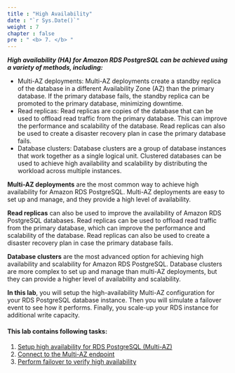 ```yaml
---
title : "High Availability"
date : "`r Sys.Date()`"
weight : 7
chapter : false
pre : " <b> 7. </b> "
---
```



***High availability (HA) for Amazon RDS PostgreSQL can be achieved using a variety of methods, including:***

- Multi-AZ deployments: Multi-AZ deployments create a standby replica of the database in a different Availability Zone (AZ) than the primary database. If the primary database fails, the standby replica can be promoted to the primary database, minimizing downtime.
- Read replicas: Read replicas are copies of the database that can be used to offload read traffic from the primary database. This can improve the performance and scalability of the database. Read replicas can also be used to create a disaster recovery plan in case the primary database fails.
- Database clusters: Database clusters are a group of database instances that work together as a single logical unit. Clustered databases can be used to achieve high availability and scalability by distributing the workload across multiple instances.

**Multi-AZ deployments** are the most common way to achieve high availability for Amazon RDS PostgreSQL. Multi-AZ deployments are easy to set up and manage, and they provide a high level of availability.

**Read replicas** can also be used to improve the availability of Amazon RDS PostgreSQL databases. Read replicas can be used to offload read traffic from the primary database, which can improve the performance and scalability of the database. Read replicas can also be used to create a disaster recovery plan in case the primary database fails.

**Database clusters** are the most advanced option for achieving high availability and scalability for Amazon RDS PostgreSQL. Database clusters are more complex to set up and manage than multi-AZ deployments, but they can provide a higher level of availability and scalability.

**In this lab**, you will setup the high-availability Multi-AZ configuration for your RDS PostgreSQL database instance. Then you will simulate a failover event to see how it performs. Finally, you scale-up your RDS instance for additional write capacity.

#### This lab contains following tasks:

1. [Setup high availability for RDS PostgreSQL (Multi-AZ)](7-1-setup/)
2. [Connect to the Multi-AZ endpoint](7-2-connect/)
3. [Perform failover to verify high availability](7-3-perform/)


